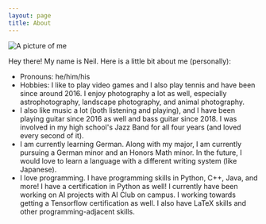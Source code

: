 ```yaml
---
layout: page
title: About
---
```


<div>
<img float="left" src="/me.jpg" alt="A picture of me">

Hey there! My name is Neil. Here is a little bit about me (personally):

<ul>
<li>Pronouns: he/him/his</li>
<li>Hobbies: I like to play video games and I also play tennis and have been since around 2016. I enjoy photography a lot as well, especially astrophotography, landscape photography, and animal photography.</li>
<li>I also like music a lot (both listening and playing), and I have been playing guitar since 2016 as well and bass guitar since 2018. I was involved in my high school's Jazz Band for all four years (and loved every second of it).</li>
<li>I am currently learning German. Along with my major, I am currently pursuing a German minor and an Honors Math minor. In the future, I would love to learn a language with a different writing system (like Japanese).</li>
<li>I love programming. I have programming skills in Python, C++, Java, and more! I have a certification in Python as well! I currently have been working on AI projects with AI Club on campus. I working towards getting a Tensorflow certification as well. I also have LaTeX skills and other programming-adjacent skills.</li>
</ul>
</div>


